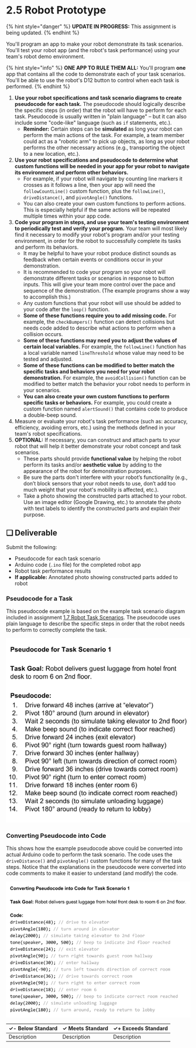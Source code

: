 # 2.5 Robot Prototype

{% hint style="danger" %}
**UPDATE IN PROGRESS:** This assignment is being updated.
{% endhint %}

You'll program an app to make your robot demonstrate its task scenarios. You'll test your robot app \(and the robot's task performance\) using your team's robot demo environment.

{% hint style="info" %}
**ONE APP TO RULE THEM ALL:** You'll program **one** app that contains all the code to demonstrate each of your task scenarios. You'll be able to use the robot's D12 button to control when each task is performed.
{% endhint %}

1. **Use your robot specifications and task scenario diagrams to create** **pseudocode for each task.** The pseudocode should logically describe the specific steps \(in order\) that the robot will have to perform for each task. Pseudocode is usually written in "plain language" – but it can also include some "code-like" language \(such as `if` statements, etc.\).
   * **Reminder:** Certain steps can be **simulated** as long your robot can perform the main actions of the task. For example, a team member could act as a "robotic arm" to pick up objects, as long as your robot performs the other necessary actions \(e.g., transporting the object to a new location, etc.\).
2. **Use your robot specifications and pseudocode to determine what custom functions will be needed in your app for your robot to navigate its environment and perform other behaviors.**
   * For example, if your robot will navigate by counting line markers it crosses as it follows a line, then your app will need the `followCountLine()` custom function, plus the `followLine()`, `driveDistance()`, and `pivotAngle()` functions.
   * You can also create your own custom functions to perform actions. This is especially helpful if the same actions will be repeated multiple times within your app code.
3. **Code your program in steps, and use your team's testing environment to periodically test and verify your program.** Your team will most likely find it necessary to modify your robot's program and/or your testing environment, in order for the robot to successfully complete its tasks and perform its behaviors.
   * It may be helpful to have your robot produce distinct sounds as feedback when certain events or conditions occur in your demonstration.
   * It is recommended to code your program so your robot will demonstrate different tasks or scenarios in response to button inputs. This will give your team more control over the pace and sequence of the demonstration. \(The example programs show a way to accomplish this.\)
   * Any custom functions that your robot will use should be added to your code after the `loop()` function.
   * **Some of these functions require you to add missing code.** For example, the `checkBumpers()` function can detect collisions but needs code added to describe what actions to perform when a collision occurs.
   * **Some of these functions may need you to adjust the values of certain local variables.** For example, the `followLine()` function has a local variable named `lineThreshold` whose value may need to be tested and adjusted.
   * **Some of these functions can be modified to better match the specific tasks and behaviors you need for your robot demonstration.** For example, the `avoidCollision()` function can be modified to better match the behavior your robot needs to perform in your scenarios.
   * **You can also create your own custom functions to perform specific tasks or behaviors.** For example, you could create a custom function named `alertSound()` that contains code to produce a double-beep sound.
4. Measure or evaluate your robot's task performance \(such as:  accuracy, efficiency, avoiding errors, etc.\) using the methods defined in your team's robot specifications.
5. **OPTIONAL:**  If necessary, you can construct and attach parts to your robot that will help it better demonstrate your robot concept and task scenarios.
   * These parts should provide **functional value** by helping the robot perform its tasks and/or **aesthetic value** by adding to the appearance of the robot for demonstration purposes.
   * Be sure the parts don't interfere with your robot’s functionality \(e.g., don’t block sensors that your robot needs to use, don’t add too much weight that your robot's mobility is affected, etc.\).
   * Take a photo showing the constructed parts attached to your robot. Use an image editor \(Google Drawing, etc.\) to annotate the photo with text labels to identify the constructed parts and explain their purpose.

## **❏ Deliverable**

Submit the following:

* Pseudocode for each task scenario
* Arduino code \(`.ino` file\) for the completed robot app
* Robot task performance results
* **If applicable:**  Annotated photo showing constructed parts added to robot

### Pseudocode for a Task

This pseudocode example is based on the example task scenario diagram included in assignment [1.7 Robot Task Scenarios](../1-discover-and-define-problem/1.7-robot-task-scenarios.md). The pseudocode uses plain language to describe the specific steps in order that the robot needs to perform to correctly complete the task.

![](../../.gitbook/assets/pseudocode-example.png)

### Converting Pseudocode into Code

This shows how the example pseudocode above could be converted into actual Arduino code to perform the task scenario. The code uses the `driveDistance()` and `pivotAngle()` custom functions for many of the task steps. Notice that the explanations in the pseudocode were converted into code comments to make it easier to understand \(and modify\) the code.

![](../../.gitbook/assets/pseudocode-to-code-example.png)

| **✓- Below Standard** | **✓ Meets Standard** | **✓+ Exceeds Standard** |
| :--- | :--- | :--- |
| Description | Description | Description |

